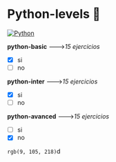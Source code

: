 # Python-levels 🐍

[![Python](https://img.shields.io/badge/Python-3.9+-yellow?style=for-the-badge&logo=python&logoColor=white&labelColor=101010)](https://python.org)

**python-basic** --->*15 ejercicios*
- [x] si 
- [ ] no

**python-inter** --->*15 ejercicios*
- [x] si 
- [ ] no

**python-avanced** --->*15 ejercicios*
- [ ] si 
- [x] no

`rgb(9, 105, 218)`d
